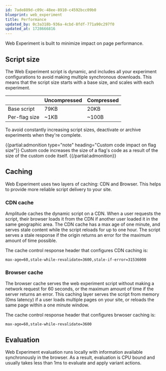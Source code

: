 ```yaml
---
id: 7ade889d-c09c-48ee-8910-c4592bcc09b0
blueprint: web_experiment
title: Performance
updated_by: 0c3a318b-936a-4cbd-8fdf-771a90c297f0
updated_at: 1728666816
---
```

Web Experiment is built to minimize impact on page performance.

## Script size

The Web Experiment script is dynamic, and includes all your experiment configurations to avoid making multiple synchronous downloads. This means that the script size starts with a base size, and scales with each experiment.

|               | Uncompressed | Compressed |
| ------------- | ------------ | ---------- |
| Base script   | 79KB         | 20KB       |
| Per-flag size | ~1KB         | ~100B      |

To avoid constantly increasing script sizes, deactivate or archive experiments when they're complete. 

{{partial:admonition type="note" heading="Custom code impact on flag size"}}
Custom code increases the size of a flag's code as a result of the size of the custom code itself.
{{/partial:admonition}}

## Caching

Web Experiment uses two layers of caching: CDN and Browser. This helps to provide more reliable script delivery to your site.

### CDN cache

Amplitude caches the dynamic script on a CDN. When a user requests the script, their browser loads it from the CDN if another user loaded it in the same geographic area. The CDN cache has a max age of one minute, and serves stale content while the script reloads for up to one hour. The script serves a stale response if the origin returns an error for the maximum amount of time possible.

The cache control response header that configures CDN caching is:

`max-age=60,stale-while-revalidate=3600,stale-if-error=31536000`

### Browser cache

The browser cache serves the web experiment script without making a network request for 60 seconds, or the maximum amount of time if the server returns an error. This caching layer serves the script from memory (0ms latency) if a user loads multiple pages on your site, or reloads the same page within a one minute window.

The cache control response header that configures brwoser caching is:

`max-age=60,stale-while-revalidate=3600`

## Evaluation

Web Experiment evaluation runs locally with information available synchronously in the browser. As a result, evaluation is CPU bound and usually takes less than 1ms to evaluate and apply variant actions.